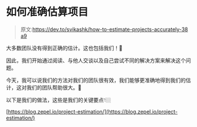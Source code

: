 # 如何准确估算项目

> 原文:[https://dev.to/svikashk/how-to-estimate-projects-accurately-38 a9](https://dev.to/svikashk/how-to-estimate-projects-accurately----38a9)

大多数团队没有得到正确的估计。这也包括我们！🙈

因此，我们开始通过阅读、与他人交谈以及自己尝试不同的解决方案来解决这个问题。

今天，我可以说我们的方法对我们的团队很有效，我们能够更准确地得到我们的估计，这对我们的团队帮助很大。🎉

以下是我们的做法，这些是我们的关键要点👇🏼

[https://blog.zepel.io/project-estimation/](https://blog.zepel.io/project-estimation/)
